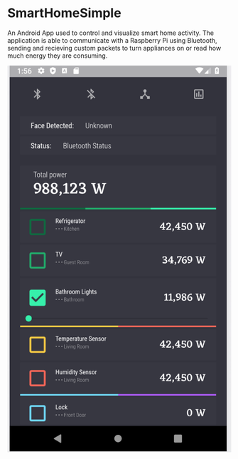 # SmartHomeSimple
An Android App used to control and visualize smart home activity. 
The application is able to communicate with a Raspberry Pi using Bluetooth, sending and recieving custom packets to turn appliances on or read how much energy they are consuming.

![Pianalyzer cover photo](https://github.com/nathanlm511/SmartHomeSimple/blob/master/Images/cover.png "Cover Photo")

